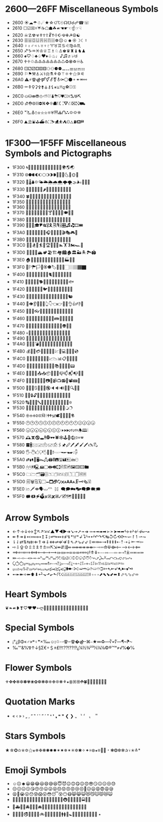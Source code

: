 # 2600—26FF Miscellaneous Symbols
- 2600    ☀☁☂☃☄★☆☇☈☉☊☋☌☍☎☏
- 2610    ☐☑☒☓☔☕☖☗☘☙☚☛☜☝☞☟
- 2620    ☠☡☢☣☤☥☦☧☨☩☪☫☬☭☮☯
- 2630    ☰☱☲☳☴☵☶☷☸☹☺☻☼☽☾☿
- 2640    ♀♁♂♃♄♅♆♇♈♉♊♋♌♍♎♏
- 2650    ♐♑♒♓♔♕♖♗♘♙♚♛♜♝♞♟
- 2660    ♠♡♢♣♤♥♦♧♨♩♪♫♬♭♮♯
- 2670    ♰♱♲♳♴♵♶♷♸♹♺♻♼♽♾♿
- 2680    ⚀⚁⚂⚃⚄⚅⚆⚇⚈⚉⚊⚋⚌⚍⚎⚏
- 2690    ⚐⚑⚒⚓⚔⚕⚖⚗⚘⚙⚚⚛⚜⚝⚞⚟
- 26A0    ⚠⚡⚢⚣⚤⚥⚦⚧⚨⚩⚪⚫⚬⚭⚮⚯
- 26B0    ⚰⚱⚲⚳⚴⚵⚶⚷⚸⚹⚺⚻⚼⚽⚾⚿
- 26C0    ⛀⛁⛂⛃⛄⛅⛆⛇⛈⛉⛊⛋⛌⛍⛎⛏
- 26D0    ⛐⛑⛒⛓⛔⛕⛖⛗⛘⛙⛚⛛⛜⛝⛞⛟
- 26E0    ⛠⛡⛢⛣⛤⛥⛦⛧⛨⛩⛪⛫⛬⛭⛮⛯
- 26F0    ⛰⛱⛲⛳⛴⛵⛶⛷⛸⛹⛺⛻⛼⛽⛾⛿

# 1F300—1F5FF Miscellaneous Symbols and Pictographs
- 1F300   🌀🌁🌂🌃🌄🌅🌆🌇🌈🌉🌊🌋🌌🌍🌎🌏
- 1F310   🌐🌑🌒🌓🌔🌕🌖🌗🌘🌙🌚🌛🌜🌝🌞🌟
- 1F320   🌠🌡🌢🌣🌤🌥🌦🌧🌨🌩🌪🌫🌬🌭🌮🌯
- 1F330   🌰🌱🌲🌳🌴🌵🌶🌷🌸🌹🌺🌻🌼🌽🌾🌿
- 1F340   🍀🍁🍂🍃🍄🍅🍆🍇🍈🍉🍊🍋🍌🍍🍎🍏
- 1F350   🍐🍑🍒🍓🍔🍕🍖🍗🍘🍙🍚🍛🍜🍝🍞🍟
- 1F360   🍠🍡🍢🍣🍤🍥🍦🍧🍨🍩🍪🍫🍬🍭🍮🍯
- 1F370   🍰🍱🍲🍳🍴🍵🍶🍷🍸🍹🍺🍻🍼🍽🍾🍿
- 1F380   🎀🎁🎂🎃🎄🎅🎆🎇🎈🎉🎊🎋🎌🎍🎎🎏
- 1F390   🎐🎑🎒🎓🎔🎕🎖🎗🎘🎙🎚🎛🎜🎝🎞🎟
- 1F3A0   🎠🎡🎢🎣🎤🎥🎦🎧🎨🎩🎪🎫🎬🎭🎮🎯
- 1F3B0   🎰🎱🎲🎳🎴🎵🎶🎷🎸🎹🎺🎻🎼🎽🎾🎿
- 1F3C0   🏀🏁🏂🏃🏄🏅🏆🏇🏈🏉🏊🏋🏌🏍🏎🏏
- 1F3D0   🏐🏑🏒🏓🏔🏕🏖🏗🏘🏙🏚🏛🏜🏝🏞🏟
- 1F3E0   🏠🏡🏢🏣🏤🏥🏦🏧🏨🏩🏪🏫🏬🏭🏮🏯
- 1F3F0   🏰🏱🏲🏳🏴🏵🏶🏷🏸🏹🏺🏻🏼🏽🏾🏿
- 1F400   🐀🐁🐂🐃🐄🐅🐆🐇🐈🐉🐊🐋🐌🐍🐎🐏
- 1F410   🐐🐑🐒🐓🐔🐕🐖🐗🐘🐙🐚🐛🐜🐝🐞🐟
- 1F420   🐠🐡🐢🐣🐤🐥🐦🐧🐨🐩🐪🐫🐬🐭🐮🐯
- 1F430   🐰🐱🐲🐳🐴🐵🐶🐷🐸🐹🐺🐻🐼🐽🐾🐿
- 1F440   👀👁👂👃👄👅👆👇👈👉👊👋👌👍👎👏
- 1F450   👐👑👒👓👔👕👖👗👘👙👚👛👜👝👞👟
- 1F460   👠👡👢👣👤👥👦👧👨👩👪👫👬👭👮👯
- 1F470   👰👱👲👳👴👵👶👷👸👹👺👻👼👽👾👿
- 1F480   💀💁💂💃💄💅💆💇💈💉💊💋💌💍💎💏
- 1F490   💐💑💒💓💔💕💖💗💘💙💚💛💜💝💞💟
- 1F4A0   💠💡💢💣💤💥💦💧💨💩💪💫💬💭💮💯
- 1F4B0   💰💱💲💳💴💵💶💷💸💹💺💻💼💽💾💿
- 1F4C0   📀📁📂📃📄📅📆📇📈📉📊📋📌📍📎📏
- 1F4D0   📐📑📒📓📔📕📖📗📘📙📚📛📜📝📞📟
- 1F4E0   📠📡📢📣📤📥📦📧📨📩📪📫📬📭📮📯
- 1F4F0   📰📱📲📳📴📵📶📷📸📹📺📻📼📽📾📿
- 1F500   🔀🔁🔂🔃🔄🔅🔆🔇🔈🔉🔊🔋🔌🔍🔎🔏
- 1F510   🔐🔑🔒🔓🔔🔕🔖🔗🔘🔙🔚🔛🔜🔝🔞🔟
- 1F520   🔠🔡🔢🔣🔤🔥🔦🔧🔨🔩🔪🔫🔬🔭🔮🔯
- 1F530   🔰🔱🔲🔳🔴🔵🔶🔷🔸🔹🔺🔻🔼🔽🔾🔿
- 1F540   🕀🕁🕂🕃🕄🕅🕆🕇🕈🕉🕊🕋🕌🕍🕎🕏
- 1F550   🕐🕑🕒🕓🕔🕕🕖🕗🕘🕙🕚🕛🕜🕝🕞🕟
- 1F560   🕠🕡🕢🕣🕤🕥🕦🕧🕨🕩🕪🕫🕬🕭🕮🕯
- 1F570   🕰🕱🕲🕳🕴🕵🕶🕷🕸🕹🕺🕻🕼🕽🕾🕿
- 1F580   🖀🖁🖂🖃🖄🖅🖆🖇🖈🖉🖊🖋🖌🖍🖎🖏
- 1F590   🖐🖑🖒🖓🖔🖕🖖🖗🖘🖙🖚🖛🖜🖝🖞🖟
- 1F5A0   🖠🖡🖢🖣🖤🖥🖦🖧🖨🖩🖪🖫🖬🖭🖮🖯
- 1F5B0   🖰🖱🖲🖳🖴🖵🖶🖷🖸🖹🖺🖻🖼🖽🖾🖿
- 1F5C0   🗀🗁🗂🗃🗄🗅🗆🗇🗈🗉🗊🗋🗌🗍🗎🗏
- 1F5D0   🗐🗑🗒🗓🗔🗕🗖🗗🗘🗙🗚🗛🗜🗝🗞🗟
- 1F5E0   🗠🗡🗢🗣🗤🗥🗦🗧🗨🗩🗪🗫🗬🗭🗮🗯
- 1F5F0   🗰🗱🗲🗳🗴🗵🗶🗷🗸🗹🗺🗻🗼🗽🗾🗿

# Arrow Symbols
- ←↑→↓↔↕↖↗↘↙▲▼◀▶➔➘➙➚➛➜➝➞➟➠➡➢➣➤➥➦↪↩↚↛↜↝
- ↞↟↠↡↢↣↤↦↥↧↨↫↬↭↮↯↰↱↲↴↳↵↶↷↸↹↺↻⟲⟳↼↽↾↿⇀⇁
- ⇂⇃⇄⇅⇆⇇⇐⇑⇒⇓⇔⇌⇍⇏⇕⇖⇗⇘⇙⇙⇳⇚⇛⇜⇝⇞⇟⇟⇟⇠⇡⇢⇣⇤⇥⇦
- ⇨⇩⇪⇧⇫⇬⇭⇮⇯⇰⇱⇲⇴⇵⇶⇷⇸⇹⇺⇺⇻⇼⇽⇾⇿⟰⟱⟴⟵⟶⟷⟸
- ⟹⟽⟾⟺⟻⟼⟿⤀⤁⤅⤂⤃⤄⤆⤇⤈⤉⤊⤋⤌⤍⤎⤏⤐⤑⤒⤓⤔⤕⤖⤗
- ⤘⤙⤙⤚⤛⤜⤝⤞⤡⤢⤣⤤⤥⤦⤧⤨⤩⤪⤭⤮⤯⤰⤱⤲⤳⤻⤸⤾⤿⤺⤼⤽⤴⤵⤶⤷
- ⤹⥀⥁⥂⥃⥄⥅⥆⥇⥈⥉⥒⥓⥔⥕⥖⥗⥘⥙⥚⥛⥜⥝⥞⥟⥠⥡⥢⥣⥤⥥⥦⥧⥨⥩⥪
- ⥫⥬⥭⥮⥯⥰⥱⥲⥳⥴⥵⥶⥷⥸⥹⥺⥻➧➨➩➪➫➬➭➮➯➱➲➳➴➵➶➷➸➹➺
- ➻➼➽➾⬅⬆⬇⏎⬎⬏⬐⬑☈☇⍃⍄⍇⍈⍐⍗⍌⍓⍍⍔⍏⍖⍅⍆⬈⬉⬊⬋⬌⬍⬀⬁⬂⬃⬄

# Heart Symbols
❦❧☙❥❣♡♥❤➳ღ💌🏩💓💔💕💖💗💘💙💚💛💜💝💞💟💑

# Special Symbols
- ¡°¿βΦ«♂»❝♀❞×‱☺⦂♲⁃‐⚢‒⚢�⚣–⌘⎯★∞♻—∛•∜―¶~⁋⁓
- ‰℻&℁⅋↑↓§Σ€÷＄±₤‼⸮⁇⁉⁈‽⸘¼½¾²³⅕⅙⅛©®™℠≠√⅍�℅

# Flower Symbols
⚜✥✤✻✼✽✾❀✿❁❃❇❈❉❊❋⚘⁕ꙮꕤꕥ☘🍀🌼🌻🌺🌹🌸🌷💐

# Quotation Marks
- «  ‹  »  ›  „  ‚  “  ‟  ‘  ‛  ”  ’  "  ❛  ❜  ❟  ❝  ❞  ❮  ❯  ⹂  〝  〞  〟  ＂

# Stars Symbols
★☆✪✫✯✡⚝⚹✵❉❋✺✹✸✶✷✵✴✳✲✱✧✦⍟⊛⁕🔯🌠🌟﹡❃❂✼✻✰⍣✭≛*

# Emoji Symbols
- ☺☹☻😀😁😂😃😄😅😆😇😈😉😊😋😌😍😎😏😐😑😒😓
- 😔😕😖😗😘😙😚😛😜😝😞😟😠😡😢😣😤😥😦😧😨😩😪
- 😫😬😭😮😯😰😱😲😳😴😵😶😷😸😹😺😻😼😽😾😿🙀
- 🙅🙆🙇🙈🙉🙊🙋🙌🙍🙎🙏🚀🚁🚂🚃🚄🚅🚆🚇🚈🚉🚊🚋🚌🚍🚎🚏
- 🚐🚑🚒🚓🚔🚕🚖🚗🚘🚙🚚🚛🚜🚝🚞🚟🚠🚡🚢🚣🚤🚥🚦🚧🚨
- 🚩🚪🚫🚬🚭🚮🚯🚰🚱🚲🚳🚴🚵🚶🚷🚸🚹🚺🚻🚼🚽🚾🚿🛀🛁🛂🛃🛄🛅
٭
